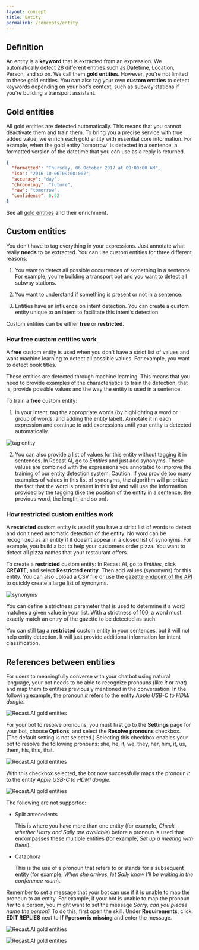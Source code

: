 ```yaml
---
layout: concept
title: Entity
permalink: /concepts/entity
---
```


## Definition
An entity is a **keyword** that is extracted from an expression.
We automatically detect <a href="https://recast.ai/docs/concepts/gold-entities" target="_blank" >28 different entities</a> such as Datetime, Location, Person, and so on.
We call them **gold entities**.
However, you're not limited to these gold entities. You can also tag your own **custom entities** to detect keywords depending on your bot's context, such as subway stations if you're building a transport assistant.

## Gold entities

All gold entities are detected automatically. This means that you cannot deactivate them and train them. To bring you a precise service with true added value, we enrich each gold entity with essential core information.
For example, when the gold entity \`tomorrow\` is detected in a sentence, a formatted version of the datetime that you can use as a reply is returned.

~~~ json
{
  "formatted": "Thursday, 06 October 2017 at 09:00:00 AM",
  "iso": "2016-10-06T09:00:00Z",
  "accuracy": "day",
  "chronology": "future",
  "raw": "tomorrow",
  "confidence": 0.92
}
~~~

See all <a target="_blank" rel="noopener noreferrer" href="https://recast.ai/docs/concepts/gold-entities">gold entities</a> and their enrichment.

## Custom entities

You don’t have to tag everything in your expressions. Just annotate what really **needs** to be extracted.
You can use custom entities for three different reasons:

1) You want to detect all possible occurrences of something in a sentence. For example, you're building a transport bot and you want to detect all subway stations.

2) You want to understand if something is present or not in a sentence. 

3) Entities have an influence on intent detection. You can create a custom entity unique to an intent to facilitate this intent’s detection.

Custom entities can be either **free** or **restricted**.

### How free custom entities work

A **free** custom entity is used when you don't have a strict list of values and want machine learning to detect all possible values. For example, you want to detect book titles.

These entities are detected through machine learning. This means that you need to provide examples of the characteristics to train the detection, that is, provide possible values and the way the entity is used in a sentence.

To train a **free** custom entity:
1) In your intent, tag the appropriate words (by highlighting a word or group of words, and adding the entity label). Annotate it in each expression and continue to add expressions until your entity is detected automatically.

![tag entity](https://cdn.recast.ai/man/nlp-lexic/tag-entity.png)

2) You can also provide a list of values for this entity without tagging it in sentences. In Recast.AI, go to *Entities* and just add synonyms. These values are combined with the expressions you annotated to improve the training of our entity detection system. Caution: If you provide too many examples of values in this list of synonyms, the algorithm will prioritize the fact that the word is present in this list and will use the information provided by the tagging (like the position of the entity in a sentence, the previous word, the length, and so on).

### How restricted custom entities work

A **restricted** custom entity is used if you have a strict list of words to detect and don't need automatic detection of the entity. No word can be recognized as an entity if it doesn’t appear in a closed list of synonyms. For example, you build a bot to help your customers order pizza. You want to detect all pizza names that your restaurant offers.

To create a **restricted** custom entity:
In Recast.AI, go to *Entities*, click **CREATE**, and select **Restricted entity**. Then add values (synonyms) for this entity. You can also upload a CSV file or use the [gazette endpoint of the API](https://recast.ai/docs/api-reference/#gazettes) to quickly create a large list of synonyms.

![synonyms](https://cdn.recast.ai/man/nlp-lexic/synonym-list.png)

You can define a strictness parameter that is used to determine if a word matches a given value in your list. With a strictness of 100, a word must exactly match an entry of the gazette to be detected as such.

You can still tag a **restricted** custom entity in your sentences, but it will not help entity detection. It will just provide additional information for intent classification.

## References between entities

For users to meaningfully converse with your chatbot using natural language, your bot needs to be able to recognize pronouns (like *it* or *that*) and map them to entities previously mentioned in the conversation. In the following example, the pronoun *it* refers to the entity *Apple USB-C to HDMI dongle*.

![Recast.AI gold entities](https://cdn.recast.ai/man/nlp-lexic/entity-and-pronoun-example.png)

For your bot to resolve pronouns, you must first go to the **Settings** page for your bot, choose **Options**, and select the **Resolve pronouns** checkbox. (The default setting is not selected.) Selecting this checkbox enables your bot to resolve the following pronouns: she, he, it, we, they, her, him, it, us, them, his, this, that.

![Recast.AI gold entities](https://cdn.recast.ai/man/nlp-lexic/resolve-pronouns-checkbox.png)

With this checkbox selected, the bot now successfully maps the pronoun *it* to the entity *Apple USB-C to HDMI dongle*.

![Recast.AI gold entities](https://cdn.recast.ai/man/nlp-lexic/entity-and-pronoun-resolved.png)

The following are not supported:
 
* Split antecedents

  This is where you have more than one entity (for example, *Check whether Harry and Sally are available*) before a pronoun is used that encompasses these multiple entities (for example, *Set up a meeting with them*).
 
* Cataphora

  This is the use of a pronoun that refers to or stands for a subsequent entity (for example, *When she arrives, let Sally know I’ll be waiting in the conference room*). 
 
Remember to set a message that your bot can use if it is unable to map the pronoun to an entity. For example, if your bot is unable to map the pronoun *her* to a person, you might want to set the message *Sorry, can you please name the person?* To do this, first open the skill. Under **Requirements**, click **EDIT REPLIES** next to **If #person is missing** and enter the message.

![Recast.AI gold entities](https://cdn.recast.ai/man/nlp-lexic/edit-replies.png)

![Recast.AI gold entities](https://cdn.recast.ai/man/nlp-lexic/message-example.png)
